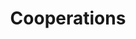 ---
title: Cooperations
parent: cooperations
order: 2
sitemap:
  priority: 1
  changefreq: 'weekly'

sections:

   - file: cooperations
     layout: text

---